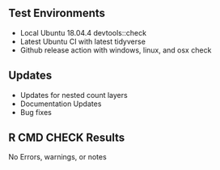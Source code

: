 ## Test Environments

* Local Ubuntu 18.04.4 devtools::check
* Latest Ubuntu CI with latest tidyverse
* Github release action with windows, linux, and osx check

## Updates
* Updates for nested count layers
* Documentation Updates
* Bug fixes


## R CMD CHECK Results
No Errors, warnings, or notes
